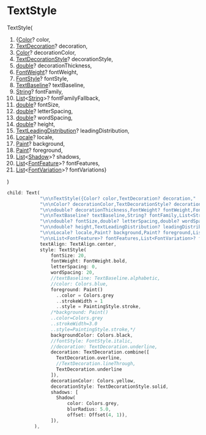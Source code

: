 # TextStyle

TextStyle(

1. {[Color](https://api.flutter.dev/flutter/dart-ui/Color-class.html)? color,
2. [TextDecoration](https://api.flutter.dev/flutter/dart-ui/TextDecoration-class.html)? decoration,
3. [Color](https://api.flutter.dev/flutter/dart-ui/Color-class.html)? decorationColor,
4. [TextDecorationStyle](https://api.flutter.dev/flutter/dart-ui/TextDecorationStyle.html)? decorationStyle,
5. [double](https://api.flutter.dev/flutter/dart-core/double-class.html)? decorationThickness,
6. [FontWeight](https://api.flutter.dev/flutter/dart-ui/FontWeight-class.html)? fontWeight,
7. [FontStyle](https://api.flutter.dev/flutter/dart-ui/FontStyle.html)? fontStyle,
8. [TextBaseline](https://api.flutter.dev/flutter/dart-ui/TextBaseline.html)? textBaseline,
9. [String](https://api.flutter.dev/flutter/dart-core/String-class.html)? fontFamily,
10. [List](https://api.flutter.dev/flutter/dart-core/List-class.html)<[String](https://api.flutter.dev/flutter/dart-core/String-class.html)>? fontFamilyFallback,
11. [double](https://api.flutter.dev/flutter/dart-core/double-class.html)? fontSize,
12. [double](https://api.flutter.dev/flutter/dart-core/double-class.html)? letterSpacing,
13. [double](https://api.flutter.dev/flutter/dart-core/double-class.html)? wordSpacing,
14. [double](https://api.flutter.dev/flutter/dart-core/double-class.html)? height,
15. [TextLeadingDistribution](https://api.flutter.dev/flutter/dart-ui/TextLeadingDistribution.html)? leadingDistribution,
16. [Locale](https://api.flutter.dev/flutter/dart-ui/Locale-class.html)? locale,
17. [Paint](https://api.flutter.dev/flutter/dart-ui/Paint-class.html)? background,
18. [Paint](https://api.flutter.dev/flutter/dart-ui/Paint-class.html)? foreground,
19. [List](https://api.flutter.dev/flutter/dart-core/List-class.html)<[Shadow](https://api.flutter.dev/flutter/dart-ui/Shadow-class.html)>? shadows,
20. [List](https://api.flutter.dev/flutter/dart-core/List-class.html)<[FontFeature](https://api.flutter.dev/flutter/dart-ui/FontFeature-class.html)>? fontFeatures,
21. [List](https://api.flutter.dev/flutter/dart-core/List-class.html)<[FontVariation](https://api.flutter.dev/flutter/dart-ui/FontVariation-class.html)>? fontVariations}

)

```dart
child: Text(
            "\n\nTextStyle({Color? color,TextDecoration? decoration,"
            "\n\nColor? decorationColor,TextDecorationStyle? decorationStyle,"
            "\n\ndouble? decorationThickness,FontWeight? fontWeight,FontStyle? fontStyle,"
            "\n\nTextBaseline? textBaseline,String? fontFamily,List<String>? fontFamilyFallback,"
            "\n\ndouble? fontSize,double? letterSpacing,double? wordSpacing,"
            "\n\ndouble? height,TextLeadingDistribution? leadingDistribution,"
            "\n\nLocale? locale,Paint? background,Paint? foreground,List<Shadow>? shadows,"
            "\n\nList<FontFeature>? fontFeatures,List<FontVariation>? fontVariations})",
            textAlign: TextAlign.center,
            style: TextStyle(
                fontSize: 20,
                fontWeight: FontWeight.bold,
                letterSpacing: 0,
                wordSpacing: 20,
                //textBaseline: TextBaseline.alphabetic,
                //color: Colors.blue,
                foreground: Paint()
                  ..color = Colors.grey
                  ..strokeWidth = 1
                  ..style = PaintingStyle.stroke,
                /*background: Paint()
                ..color=Colors.grey
                ..strokeWidth=3.0
                ..style=PaintingStyle.stroke,*/
                backgroundColor: Colors.black,
                //fontStyle: FontStyle.italic,
                //decoration: TextDecoration.underline,
                decoration: TextDecoration.combine([
                  TextDecoration.overline,
                  //TextDecoration.lineThrough,
                  TextDecoration.underline
                ]),
                decorationColor: Colors.yellow,
                decorationStyle: TextDecorationStyle.solid,
                shadows: [
                  Shadow(
                      color: Colors.grey,
                      blurRadius: 5.0,
                      offset: Offset(4, 1)),
                ]),
          ),
```